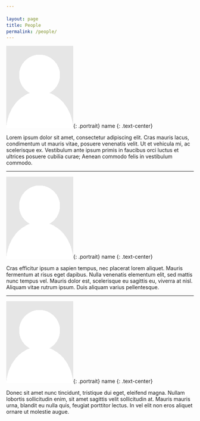 ```yaml
---

layout: page
title: People
permalink: /people/
---
```

<link rel="stylesheet" href="../assets/css/style.css">

![](/assets/img/portrait_placeholder.png){: .portrait}
name
{: .text-center}

Lorem ipsum dolor sit amet, consectetur adipiscing elit. Cras mauris lacus, condimentum ut mauris vitae, posuere venenatis velit. Ut et vehicula mi, ac scelerisque ex. Vestibulum ante ipsum primis in faucibus orci luctus et ultrices posuere cubilia curae; Aenean commodo felis in vestibulum commodo.

---

![](/assets/img/portrait_placeholder.png){: .portrait}
name
{: .text-center}

Cras efficitur ipsum a sapien tempus, nec placerat lorem aliquet. Mauris fermentum at risus eget dapibus. Nulla venenatis elementum elit, sed mattis nunc tempus vel. Mauris dolor est, scelerisque eu sagittis eu, viverra at nisl. Aliquam vitae rutrum ipsum. Duis aliquam varius pellentesque.

---

![](/assets/img/portrait_placeholder.png){: .portrait}
name
{: .text-center}

Donec sit amet nunc tincidunt, tristique dui eget, eleifend magna. Nullam lobortis sollicitudin enim, sit amet sagittis velit sollicitudin at. Mauris mauris urna, blandit eu nulla quis, feugiat porttitor lectus. In vel elit non eros aliquet ornare ut molestie augue.

